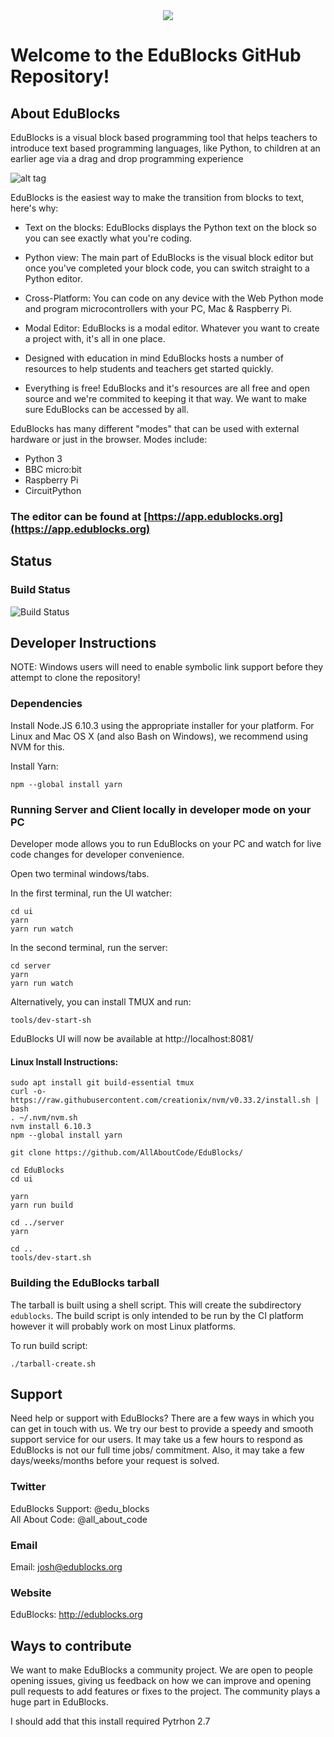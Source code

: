 <div style="text-align:center"><img src ="misc/edublock-logo_Final_edublocks_Blue-pink.png" /></div>

Welcome to the EduBlocks GitHub Repository!
===========================================

About EduBlocks
---------------
EduBlocks is a visual block based programming tool that helps teachers to introduce text based programming languages, like Python, to children at an earlier age via a drag and drop programming experience

![alt tag](misc/new-edublocks-app.png)

EduBlocks is the easiest way to make the transition from blocks to text, here's why:

* Text on the blocks:
EduBlocks displays the Python text on the block so you can see exactly what you're coding.

* Python view:
The main part of EduBlocks is the visual block editor but once you've completed your block code, you can switch straight to a Python editor.

* Cross-Platform:
You can code on any device with the Web Python mode and program microcontrollers with your PC, Mac & Raspberry Pi.

* Modal Editor:
EduBlocks is a modal editor. Whatever you want to create a project with, it's all in one place.

* Designed with education in mind
EduBlocks hosts a number of resources to help students and teachers get started quickly.

* Everything is free!
EduBlocks and it's resources are all free and open source and we're commited to keeping it that way. We want to make sure EduBlocks can be accessed by all.

EduBlocks has many different "modes" that can be used with external hardware or just in the browser. Modes include:

- Python 3
- BBC micro:bit
- Raspberry Pi
- CircuitPython

### The editor can be found at [https://app.edublocks.org](https://app.edublocks.org)

Status
---------------
### Build Status

![Build Status](https://jenkins.pi-supply.com/job/Edublocks%20Release/badge/icon)


Developer Instructions
----------------------

NOTE: Windows users will need to enable symbolic link support before they attempt to clone the repository!

### Dependencies

Install Node.JS 6.10.3 using the appropriate installer for your platform. For Linux and Mac OS X (and also Bash on Windows), we recommend using NVM for this.

Install Yarn:

    npm --global install yarn


### Running Server and Client locally in developer mode on your PC

Developer mode allows you to run EduBlocks on your PC and watch for live code changes for developer convenience.

Open two terminal windows/tabs.

In the first terminal, run the UI watcher:

    cd ui
    yarn
    yarn run watch

In the second terminal, run the server:

    cd server
    yarn
    yarn run watch

Alternatively, you can install TMUX and run:

    tools/dev-start-sh

EduBlocks UI will now be available at http://localhost:8081/

#### Linux Install Instructions:

    sudo apt install git build-essential tmux
    curl -o- https://raw.githubusercontent.com/creationix/nvm/v0.33.2/install.sh | bash
    . ~/.nvm/nvm.sh
    nvm install 6.10.3
    npm --global install yarn

    git clone https://github.com/AllAboutCode/EduBlocks/

    cd EduBlocks
    cd ui

    yarn
    yarn run build

    cd ../server
    yarn

    cd ..
    tools/dev-start.sh

### Building the EduBlocks tarball

The tarball is built using a shell script. This will create the subdirectory `edublocks`. The build script is only intended to be run by the CI platform however it will probably work on most Linux platforms.

To run build script:

    ./tarball-create.sh

Support
-------

Need help or support with EduBlocks? There are a few ways in which you can get in touch with us. We try our best to provide a speedy and smooth support service for our users. It may take us a few hours to respond as EduBlocks is not our full time jobs/ commitment. Also, it may take a few days/weeks/months before your request is solved.

### Twitter

EduBlocks Support: @edu_blocks
<br>
All About Code: @all_about_code

### Email

Email: josh@edublocks.org


### Website

EduBlocks: http://edublocks.org

Ways to contribute
-----------

We want to make EduBlocks a community project. We are open to people opening issues, giving us feedback on how we can improve and opening pull requests to add features or fixes to the project. The community plays a huge part in EduBlocks.

I should add that this install required Pytrhon 2.7
